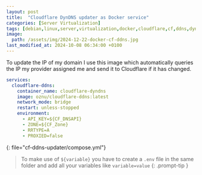 ```yaml
---
layout: post
title:  "Cloudflare DynDNS updater as Docker service"
categories: [Server Virtualization]
tags: [debian,linux,server,virtualization,docker,cloudflare,cf,ddns,dyndns,dns]
image:
  path: /assets/img/2024-12-22-docker-cf-ddns.jpg
last_modified_at: 2024-10-08 06:34:00 +0100
---
```

To update the IP of my domain I use this image which automatically queries the IP my provider assigned me and send it to Cloudflare if it has changed.
```yml
services:
  cloudflare-ddns:
    container_name: cloudflare-dyndns
    image: oznu/cloudflare-ddns:latest
    network_mode: bridge
    restart: unless-stopped
    environment:
      - API_KEY=${CF_DNSAPI}
      - ZONE=${CF_Zone}
      - RRTYPE=A
      - PROXIED=false
```
{: file="cf-ddns-updater/compose.yml"}
> To make use of `${variable}` you have to create a `.env` file in the same folder and add all your variables like `variable=value`
{: .prompt-tip }
